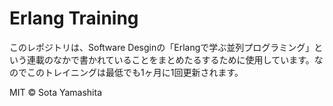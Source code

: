 Erlang Training
=================

このレポジトリは、Software Desginの「Erlangで学ぶ並列プログラミング」という連載のなかで書かれていることをまとめたるするために使用しています。なのでこのトレイニングは最低でも1ヶ月に1回更新されます。

MIT © Sota Yamashita

